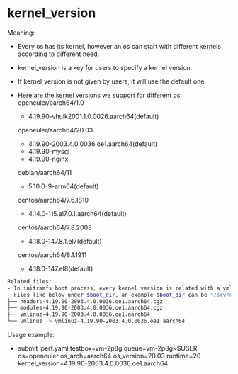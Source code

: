# kernel_version

Meaning:
- Every os has its kernel, however an os can start with different kernels according to different need.
- kernel_version is a key for users to specify a kernel version.
- If kernel_version is not given by users, it will use the default one.
- Here are the kernel versions we support for different os:
	openeuler/aarch64/1.0
	- 4.19.90-vhulk2001.1.0.0026.aarch64(default)

	openeuler/aarch64/20.03
	- 4.19.90-2003.4.0.0036.oe1.aarch64(default)
	- 4.19.90-mysql
	- 4.19.90-nginx

	debian/aarch64/11
	- 5.10.0-9-arm64(default)

	centos/aarch64/7.6.1810
	- 4.14.0-115.el7.0.1.aarch64(default)

	centos/aarch64/7.8.2003
	- 4.18.0-147.8.1.el7(default)

	centos/aarch64/8.1.1911
	- 4.18.0-147.el8(default)

```bash
Related files:
- In initramfs boot process, every kernel version is related with a vmlinuz, module and headers.
- Files like below under $boot_dir, an example $boot_dir can be "/srv/os/openeuler/aarch64/20.03/boot".
├── headers-4.19.90-2003.4.0.0036.oe1.aarch64.cgz
├── modules-4.19.90-2003.4.0.0036.oe1.aarch64.cgz
├── vmlinuz-4.19.90-2003.4.0.0036.oe1.aarch64
└── vmlinuz -> vmlinuz-4.19.90-2003.4.0.0036.oe1.aarch64
```

Usage example:
- submit iperf.yaml testbox=vm-2p8g queue=vm-2p8g~$USER os=openeuler os_arch=aarch64 os_version=20.03 runtime=20 kernel_version=4.19.90-2003.4.0.0036.oe1.aarch64
